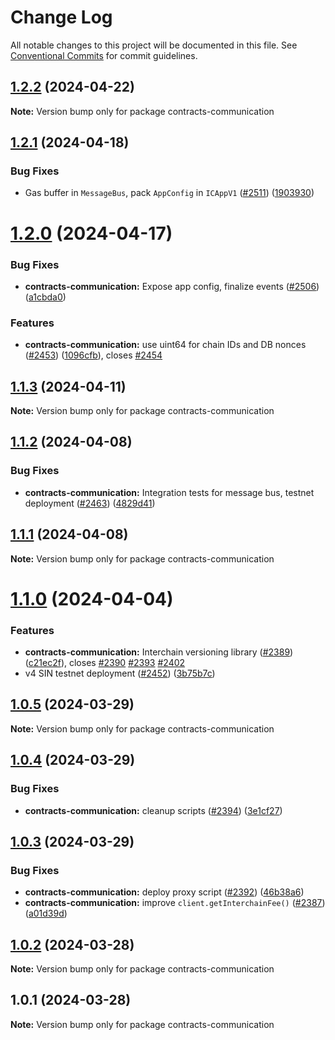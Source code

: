 # Change Log

All notable changes to this project will be documented in this file.
See [Conventional Commits](https://conventionalcommits.org) for commit guidelines.

## [1.2.2](https://github.com/synapsecns/sanguine/compare/contracts-communication@1.2.1...contracts-communication@1.2.2) (2024-04-22)

**Note:** Version bump only for package contracts-communication





## [1.2.1](https://github.com/synapsecns/sanguine/compare/contracts-communication@1.2.0...contracts-communication@1.2.1) (2024-04-18)


### Bug Fixes

* Gas buffer in `MessageBus`, pack `AppConfig` in `ICAppV1` ([#2511](https://github.com/synapsecns/sanguine/issues/2511)) ([1903930](https://github.com/synapsecns/sanguine/commit/19039307c895e6cba8ede3fa1fcf35bc043e21bb))





# [1.2.0](https://github.com/synapsecns/sanguine/compare/contracts-communication@1.1.3...contracts-communication@1.2.0) (2024-04-17)


### Bug Fixes

* **contracts-communication:** Expose app config, finalize events ([#2506](https://github.com/synapsecns/sanguine/issues/2506)) ([a1cbda0](https://github.com/synapsecns/sanguine/commit/a1cbda0baa46bcbc83c896df829bf7f059792401))


### Features

* **contracts-communication:** use uint64 for chain IDs and DB nonces ([#2453](https://github.com/synapsecns/sanguine/issues/2453)) ([1096cfb](https://github.com/synapsecns/sanguine/commit/1096cfb69c8a1d6630255ddab88b4855c3efec8c)), closes [#2454](https://github.com/synapsecns/sanguine/issues/2454)





## [1.1.3](https://github.com/synapsecns/sanguine/compare/contracts-communication@1.1.2...contracts-communication@1.1.3) (2024-04-11)

**Note:** Version bump only for package contracts-communication





## [1.1.2](https://github.com/synapsecns/sanguine/compare/contracts-communication@1.1.1...contracts-communication@1.1.2) (2024-04-08)


### Bug Fixes

* **contracts-communication:** Integration tests for message bus, testnet deployment ([#2463](https://github.com/synapsecns/sanguine/issues/2463)) ([4829d41](https://github.com/synapsecns/sanguine/commit/4829d413951b11041dc0228daccb0d3ac633d08e))





## [1.1.1](https://github.com/synapsecns/sanguine/compare/contracts-communication@1.1.0...contracts-communication@1.1.1) (2024-04-08)

**Note:** Version bump only for package contracts-communication





# [1.1.0](https://github.com/synapsecns/sanguine/compare/contracts-communication@1.0.5...contracts-communication@1.1.0) (2024-04-04)


### Features

* **contracts-communication:** Interchain versioning library ([#2389](https://github.com/synapsecns/sanguine/issues/2389)) ([c21ec2f](https://github.com/synapsecns/sanguine/commit/c21ec2f958feca81f4290f6e5f3c1a04ade2c4e2)), closes [#2390](https://github.com/synapsecns/sanguine/issues/2390) [#2393](https://github.com/synapsecns/sanguine/issues/2393) [#2402](https://github.com/synapsecns/sanguine/issues/2402)
* v4 SIN testnet deployment ([#2452](https://github.com/synapsecns/sanguine/issues/2452)) ([3b75b7c](https://github.com/synapsecns/sanguine/commit/3b75b7cde0db713b95ca38ab2c8d7ca091dae867))





## [1.0.5](https://github.com/synapsecns/sanguine/compare/contracts-communication@1.0.4...contracts-communication@1.0.5) (2024-03-29)

**Note:** Version bump only for package contracts-communication





## [1.0.4](https://github.com/synapsecns/sanguine/compare/contracts-communication@1.0.3...contracts-communication@1.0.4) (2024-03-29)


### Bug Fixes

* **contracts-communication:** cleanup scripts ([#2394](https://github.com/synapsecns/sanguine/issues/2394)) ([3e1cf27](https://github.com/synapsecns/sanguine/commit/3e1cf27824e4dc9c1ec91a6e560da393a1ccbdbd))





## [1.0.3](https://github.com/synapsecns/sanguine/compare/contracts-communication@1.0.2...contracts-communication@1.0.3) (2024-03-29)


### Bug Fixes

* **contracts-communication:** deploy proxy script ([#2392](https://github.com/synapsecns/sanguine/issues/2392)) ([46b38a6](https://github.com/synapsecns/sanguine/commit/46b38a624a4e753ccc1d8d5a217d4139c2d5ca5f))
* **contracts-communication:** improve `client.getInterchainFee()` ([#2387](https://github.com/synapsecns/sanguine/issues/2387)) ([a01d39d](https://github.com/synapsecns/sanguine/commit/a01d39d8311857376d64c9eb866546fa5701ec29))





## [1.0.2](https://github.com/synapsecns/sanguine/compare/contracts-communication@1.0.1...contracts-communication@1.0.2) (2024-03-28)

**Note:** Version bump only for package contracts-communication





## 1.0.1 (2024-03-28)

**Note:** Version bump only for package contracts-communication
